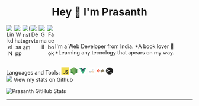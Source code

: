 <div align="center">
  <h1>Hey 👋 I'm Prasanth</h1>
  <p align="center">
   <a target="_blank" href="https://www.linkedin.com/in/maddu-prasanth-b92198135/">
    <img align="left" alt="LinkdeIN" width="22px" src="https://cdn.jsdelivr.net/npm/simple-icons@v3/icons/linkedin.svg" />
  </a>
   <span> </span>
  <a target="_blank" href="https://api.whatsapp.com/send?phone=7036853573">
    <img align="left" alt="Whatsapp" width="22px" src="https://cdn.jsdelivr.net/npm/simple-icons@v3/icons/whatsapp.svg" />
  </a>
    <span> </span>
  <a target="_blank" href="https://www.instagram.com/madduprasanth1/">
    <img align="left" alt="Instagram" width="22px" src="https://cdn.jsdelivr.net/npm/simple-icons@v3/icons/instagram.svg" />
  </a>
    <span> </span>
  <a target="_blank" href="https://dev.to/prasanth22">
    <img align="left" alt="Devto" width="22px" src="https://cdn.jsdelivr.net/npm/simple-icons@v3/icons/dev-dot-to.svg" />
  </a>
    <span> </span>
  <a target="_blank" href="mailto:madduprasanth1@gmail.com">
    <img align="left" alt="Gmail" width="22px" src="https://cdn.jsdelivr.net/npm/simple-icons@v3/icons/gmail.svg" />
  </a>
    <span> </span>
  <a target="_blank" href="https://www.facebook.com/prasanth.king.735/">
    <img align="left" alt="Facebook" width="22px" src="https://cdn.jsdelivr.net/npm/simple-icons@v3/icons/facebook.svg" />
  </a>
  </p>
</div>
</br>
</br>
<p>
I'm a Web Developer from India. 
*A book lover 📕
*Learning any tecnology that apears on my way.
</p>
</br>
Languages and Tools: 
<code><img height="20" src="https://raw.githubusercontent.com/github/explore/80688e429a7d4ef2fca1e82350fe8e3517d3494d/topics/javascript/javascript.png"></code>
<code><img height="20" src="https://raw.githubusercontent.com/github/explore/80688e429a7d4ef2fca1e82350fe8e3517d3494d/topics/nodejs/nodejs.png"></code>
<code><img height="20" src="https://raw.githubusercontent.com/github/explore/80688e429a7d4ef2fca1e82350fe8e3517d3494d/topics/vue/vue.png"></code>
<code><img height="20" src="https://raw.githubusercontent.com/github/explore/80688e429a7d4ef2fca1e82350fe8e3517d3494d/topics/mysql/mysql.png"></code>
<code><img height="20" src="https://raw.githubusercontent.com/github/explore/80688e429a7d4ef2fca1e82350fe8e3517d3494d/topics/git/git.png"></code>
<code><img height="20" src="https://raw.githubusercontent.com/github/explore/80688e429a7d4ef2fca1e82350fe8e3517d3494d/topics/terminal/terminal.png"></code>
</br>
<img src="https://media.giphy.com/media/VgCDAzcKvsR6OM0uWg/giphy.gif" width="50"> View my stats on Github 

![Prasanth GitHub Stats](https://github-readme-stats.vercel.app/api?username=prasanth22&show_icons=true)

-------
<!--
**prasanth22/prasanth22** is a ✨ _special_ ✨ repository because its `README.md` (this file) appears on your GitHub profile.

Here are some ideas to get you started:

- 🔭 I’m currently working on ...
- 🌱 I’m currently learning ...
- 👯 I’m looking to collaborate on ...
- 🤔 I’m looking for help with ...
- 💬 Ask me about ...
- 📫 How to reach me: ...
- 😄 Pronouns: ...
- ⚡ Fun fact: ...
-->
